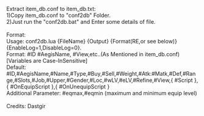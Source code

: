 Extract item_db.conf to item_db.txt:<br/>
1)Copy item_db.conf to "conf2db" Folder.<br/>
2)Just run the "conf2db.bat" and Enter some details of file.<br/>
<br/>
Format:<br/>
	Usage: conf2db.lua {FileName} {Output} {Format(RE,or see below)} {EnableLog=1,DisableLog=0}.<br/>
	Format: #ID #AegisName, #View,etc..(As Mentioned in item_db.conf) [Variables are Case-InSensitive]<br/>
	Default: #ID,#AegisName,#Name,#Type,#Buy,#Sell,#Weight,#Atk:#Matk,#Def,#Range,#Slots,#Job,#Upper,#Gender,#Loc,#wLV,#eLV,#Refine,#View,{ #Script },{ #OnEquipScript },{ #OnUnequipScript }<br/>
	Additional Parameter: #eqmax,#eqmin (maximum and minimum equip level) <br/>
<br/>
Credits: Dastgir<br/>
